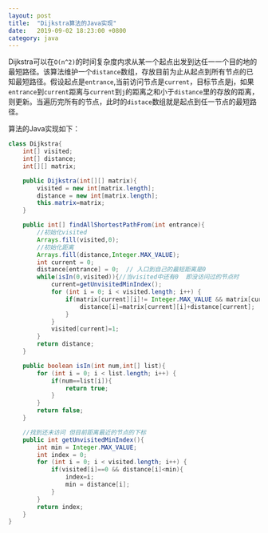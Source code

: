 ```yaml
---
layout: post
title:  "Dijkstra算法的Java实现"
date:   2019-09-02 18:23:00 +0800
category: java
---
```


Dijkstra可以在`O(n^2)`的时间复杂度内求从某一个起点出发到达任一一个目的地的最短路径。该算法维护一个`distance`数组，存放目前为止从起点到所有节点的已知最短路径。假设起点是`entrance`,当前访问节点是`current`，目标节点是j，如果`entrance`到`current`距离与`current`到`j`的距离之和小于`distance`里的存放的距离，则更新。当遍历完所有的节点，此时的`distace`数组就是起点到任一节点的最短路径。

算法的Java实现如下：

```java
class Dijkstra{
    int[] visited;
    int[] distance;
    int[][] matrix;

    public Dijkstra(int[][] matrix){
        visited = new int[matrix.length];
        distance = new int[matrix.length];
        this.matrix=matrix;
    }

    public int[] findAllShortestPathFrom(int entrance){
        //初始化visited
        Arrays.fill(visited,0);
        //初始化距离
        Arrays.fill(distance,Integer.MAX_VALUE);
        int current = 0;
        distance[entrance] = 0;  // 入口到自己的最短距离是0
        while(isIn(0,visited)){//当visited中还有0  即没访问过的节点时
            current=getUnvisitedMinIndex();
            for (int i = 0; i < visited.length; i++) {
                if(matrix[current][i]!= Integer.MAX_VALUE && matrix[current][i]+distance[current]<distance[i]){
                    distance[i]=matrix[current][i]+distance[current];
                }
            }
            visited[current]=1;
        }
        return distance;
    }

    public boolean isIn(int num,int[] list){
        for (int i = 0; i < list.length; i++) {
            if(num==list[i]){
                return true;
            }
        }
        return false;
    }

    //找到还未访问 但目前距离最近的节点的下标
    public int getUnvisitedMinIndex(){
        int min = Integer.MAX_VALUE;
        int index = 0;
        for (int i = 0; i < visited.length; i++) {
            if(visited[i]==0 && distance[i]<min){
                index=i;
                min = distance[i];
            }
        }
        return index;
    }
}
```